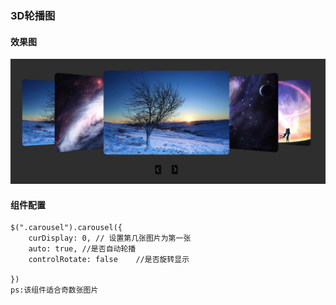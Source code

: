 ### 3D轮播图

#### 效果图
![image](https://raw.githubusercontent.com/linrenyan/carousel/master/show-image.png)
#### 组件配置
```
$(".carousel").carousel({
    curDisplay: 0, // 设置第几张图片为第一张
    auto: true, //是否自动轮播
    controlRotate: false    //是否旋转显示
    
})
ps:该组件适合奇数张图片

```
